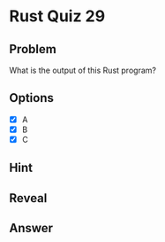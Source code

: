 # Rust Quiz 29

## Problem
What is the output of this Rust program?

## Options
- [x] A
- [x] B
- [x] C

## Hint

## Reveal

## Answer
